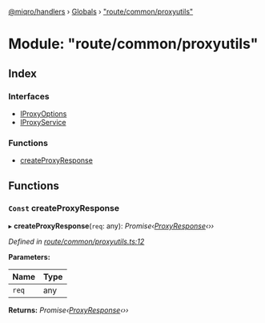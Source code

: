 [@miqro/handlers](../README.md) › [Globals](../globals.md) › ["route/common/proxyutils"](_route_common_proxyutils_.md)

# Module: "route/common/proxyutils"

## Index

### Interfaces

* [IProxyOptions](../interfaces/_route_common_proxyutils_.iproxyoptions.md)
* [IProxyService](../interfaces/_route_common_proxyutils_.iproxyservice.md)

### Functions

* [createProxyResponse](_route_common_proxyutils_.md#const-createproxyresponse)

## Functions

### `Const` createProxyResponse

▸ **createProxyResponse**(`req`: any): *Promise‹[ProxyResponse](../classes/_route_response_proxy_.proxyresponse.md)‹››*

*Defined in [route/common/proxyutils.ts:12](https://github.com/claukers/miqro-express/blob/ae7e18a/src/route/common/proxyutils.ts#L12)*

**Parameters:**

Name | Type |
------ | ------ |
`req` | any |

**Returns:** *Promise‹[ProxyResponse](../classes/_route_response_proxy_.proxyresponse.md)‹››*
